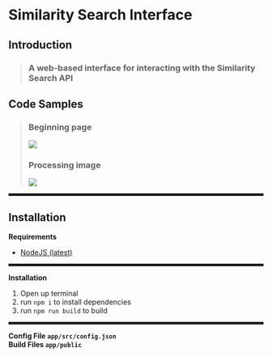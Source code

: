 # <h1>Similarity Search Interface</h1>

## Introduction

> <h3>A web-based interface for interacting with the Similarity Search API</h2>

## Code Samples


> <h3>Beginning page</h3>
> <img src="https://user-images.githubusercontent.com/26110352/107009101-35aa4180-675a-11eb-89f9-6edace4d4e8b.png"/>
>
> <h3>Processing image</h3>
> <img src="https://user-images.githubusercontent.com/26110352/107009112-380c9b80-675a-11eb-8cd9-dd0aa3c2dd47.png"/>
<hr style="border:2px solid transparent"> </hr>

## Installation

<b>Requirements</b><br/>
<ul>
<li><a href="https://nodejs.org/">NodeJS (latest)</a></li>
</ul>
<hr style="border:2px solid transparent"> </hr>
<b>Installation</b><br/>
<ol>
<li>Open up terminal</li>
<li>run <code>npm i</code> to install dependencies</li>
<li>run <code>npm run build</code> to build</li>
</ol>
<hr style="border:2px solid transparent"> </hr>

<b>Config File<b> <code>app/src/config.json</code><br/>
<b>Build Files<b> <code>app/public</code>

